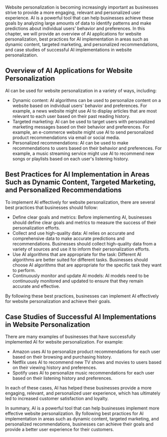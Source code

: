 

Website personalization is becoming increasingly important as businesses strive to provide a more engaging, relevant and personalized user experience. AI is a powerful tool that can help businesses achieve these goals by analyzing large amounts of data to identify patterns and make predictions about individual users' behavior and preferences. In this chapter, we will provide an overview of AI applications for website personalization, best practices for AI implementation in areas such as dynamic content, targeted marketing, and personalized recommendations, and case studies of successful AI implementations in website personalization.

Overview of AI Applications for Website Personalization
-------------------------------------------------------

AI can be used for website personalization in a variety of ways, including:

* Dynamic content: AI algorithms can be used to personalize content on a website based on individual users' behavior and preferences. For example, a news website might use AI to display articles that are most relevant to each user based on their past reading history.
* Targeted marketing: AI can be used to target users with personalized marketing messages based on their behavior and preferences. For example, an e-commerce website might use AI to send personalized product recommendations via email or social media.
* Personalized recommendations: AI can be used to make recommendations to users based on their behavior and preferences. For example, a music streaming service might use AI to recommend new songs or playlists based on each user's listening history.

Best Practices for AI Implementation in Areas Such as Dynamic Content, Targeted Marketing, and Personalized Recommendations
---------------------------------------------------------------------------------------------------------------------------

To implement AI effectively for website personalization, there are several best practices that businesses should follow:

* Define clear goals and metrics: Before implementing AI, businesses should define clear goals and metrics to measure the success of their personalization efforts.
* Collect and use high-quality data: AI relies on accurate and comprehensive data to make accurate predictions and recommendations. Businesses should collect high-quality data from a variety of sources and use it to inform their personalization efforts.
* Use AI algorithms that are appropriate for the task: Different AI algorithms are better suited for different tasks. Businesses should choose AI algorithms that are appropriate for the specific task they want to perform.
* Continuously monitor and update AI models: AI models need to be continuously monitored and updated to ensure that they remain accurate and effective.

By following these best practices, businesses can implement AI effectively for website personalization and achieve their goals.

Case Studies of Successful AI Implementations in Website Personalization
------------------------------------------------------------------------

There are many examples of businesses that have successfully implemented AI for website personalization. For example:

* Amazon uses AI to personalize product recommendations for each user based on their browsing and purchasing history.
* Netflix uses AI to recommend new TV shows and movies to users based on their viewing history and preferences.
* Spotify uses AI to personalize music recommendations for each user based on their listening history and preferences.

In each of these cases, AI has helped these businesses provide a more engaging, relevant, and personalized user experience, which has ultimately led to increased customer satisfaction and loyalty.

In summary, AI is a powerful tool that can help businesses implement more effective website personalization. By following best practices for AI implementation in areas such as dynamic content, targeted marketing, and personalized recommendations, businesses can achieve their goals and provide a better user experience for their customers.
